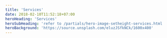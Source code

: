 ```yaml
---
title: 'Services'
date: 2018-02-10T11:52:18+07:00
heroHeading: 'Services'
heroSubHeading: 'refer to /partials/hero-image-setheight-services.html to change this subheading.'
heroBackground: 'https://source.unsplash.com/eluzJSfkNCk/1600x400'
---
```

